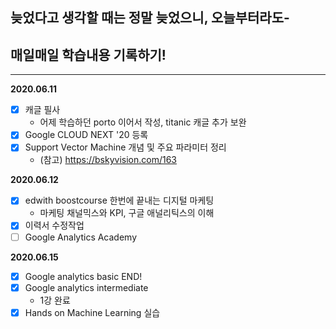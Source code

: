
## 늦었다고 생각할 때는 정말 늦었으니, 오늘부터라도-
## 매일매일 학습내용 기록하기!

---
**2020.06.11** 

- [x] 캐글 필사 
  - 어제 학습하던 porto 이어서 작성, titanic 캐글 추가 보완
- [x] Google CLOUD NEXT '20 등록
- [x] Support Vector Machine 개념 및 주요 파라미터 정리
  - (참고) https://bskyvision.com/163

**2020.06.12** 

- [x] edwith boostcourse 한번에 끝내는 디지털 마케팅
  - 마케팅 채널믹스와 KPI, 구글 애널리틱스의 이해
- [x] 이력서 수정작업
- [ ] Google Analytics Academy 

**2020.06.15**

- [x] Google analytics basic END!
- [x] Google analytics intermediate 
  - 1강 완료
- [x] Hands on Machine Learning 실습
